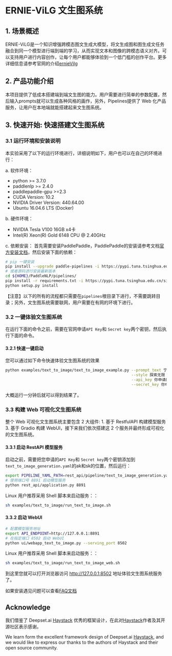 # ERNIE-ViLG 文生图系统

## 1. 场景概述

ERNIE-ViLG是一个知识增强跨模态图文生成大模型，将文生成图和图生成文任务融合到同一个模型进行端到端的学习，从而实现文本和图像的跨模态语义对齐。可以支持用户进行内容创作，让每个用户都能够体验到一个低门槛的创作平台。更多详细信息请参考官网的介绍[ernieVilg](https://wenxin.baidu.com/moduleApi/ernieVilg)


## 2. 产品功能介绍

本项目提供了低成本搭建端到端文生图的能力。用户需要进行简单的参数配置，然后输入prompts就可以生成各种风格的画作，另外，Pipelines提供了 Web 化产品服务，让用户在本地端就能搭建起来文生图系统。


## 3. 快速开始: 快速搭建文生图系统


### 3.1 运行环境和安装说明

本实验采用了以下的运行环境进行，详细说明如下，用户也可以在自己的环境进行：

a. 软件环境：
- python >= 3.7.0
- paddlenlp >= 2.4.0
- paddlepaddle-gpu >=2.3
- CUDA Version: 10.2
- NVIDIA Driver Version: 440.64.00
- Ubuntu 16.04.6 LTS (Docker)

b. 硬件环境：

- NVIDIA Tesla V100 16GB x4卡
- Intel(R) Xeon(R) Gold 6148 CPU @ 2.40GHz

c. 依赖安装：
首先需要安装PaddlePaddle，PaddlePaddle的安装请参考文档[官方安装文档](https://www.paddlepaddle.org.cn/install/quick?docurl=/documentation/docs/zh/install/pip/linux-pip.html)，然后安装下面的依赖：
```bash
# pip 一键安装
pip install --upgrade paddle-pipelines -i https://pypi.tuna.tsinghua.edu.cn/simple
# 或者源码进行安装最新版本
cd ${HOME}/PaddleNLP/pipelines/
pip install -r requirements.txt -i https://pypi.tuna.tsinghua.edu.cn/simple
python setup.py install
```
【注意】以下的所有的流程都只需要在`pipelines`根目录下进行，不需要跳转目录；另外，文生图系统需要联网，用户需要在有网的环境下进行。


### 3.2 一键体验文生图系统

在运行下面的命令之前，需要在官网申请`API Key`和 `Secret key`两个密钥，然后执行下面的命令。

#### 3.2.1 快速一键启动

您可以通过如下命令快速体验文生图系统的效果
```bash
python examples/text_to_image/text_to_image_example.py --prompt_text 宁静的小镇 \
                                                       --style 探索无限 \
                                                       --api_key 你申请的apikey \
                                                       --secret_key 你申请的secretkey
```
大概运行一分钟后就可以得到结果了。

### 3.3 构建 Web 可视化文生图系统

整个 Web 可视化文生图系统主要包含 2 大组件: 1. 基于 RestfulAPI 构建模型服务 3. 基于 Gradio 构建 WebUI，接下来我们依次搭建这 2 个服务并最终形成可视化的文生图系统。

#### 3.3.1 启动 RestAPI 模型服务

启动之前，需要把您申请的`API Key`和 `Secret key`两个密钥添加到`text_to_image_generation.yaml`的ak和sk的位置，然后运行：

```bash
export PIPELINE_YAML_PATH=rest_api/pipeline/text_to_image_generation.yaml
# 使用端口号 8891 启动模型服务
python rest_api/application.py 8891
```
Linux 用户推荐采用 Shell 脚本来启动服务：：

```bash
sh examples/text_to_image/run_text_to_image.sh
```

#### 3.3.2 启动 WebUI
```bash
# 配置模型服务地址
export API_ENDPOINT=http://127.0.0.1:8891
# 在指定端口 8502 启动 WebUI
python ui/webapp_text_to_image.py --serving_port 8502
```
Linux 用户推荐采用 Shell 脚本来启动服务：：

```bash
sh examples/text_to_image/run_text_to_image_web.sh
```

到这里您就可以打开浏览器访问 http://127.0.0.1:8502 地址体验文生图系统服务了。

如果安装遇见问题可以查看[FAQ文档](../../FAQ.md)

## Acknowledge

我们借鉴了 Deepset.ai [Haystack](https://github.com/deepset-ai/haystack) 优秀的框架设计，在此对[Haystack](https://github.com/deepset-ai/haystack)作者及其开源社区表示感谢。

We learn form the excellent framework design of Deepset.ai [Haystack](https://github.com/deepset-ai/haystack), and we would like to express our thanks to the authors of Haystack and their open source community.
